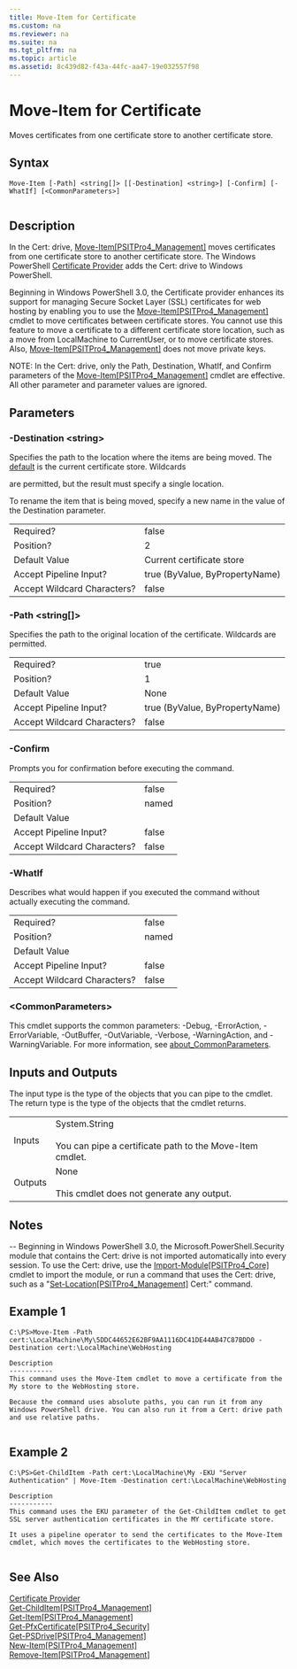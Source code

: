 ```yaml
---
title: Move-Item for Certificate
ms.custom: na
ms.reviewer: na
ms.suite: na
ms.tgt_pltfrm: na
ms.topic: article
ms.assetid: 8c439d82-f43a-44fc-aa47-19e032557f98
---
```

# Move-Item for Certificate
Moves certificates from one certificate store to another certificate store.  
  
## Syntax  
  
```  
Move-Item [-Path] <string[]> [[-Destination] <string>] [-Confirm] [-WhatIf] [<CommonParameters>]  
  
```  
  
## Description  
 In the Cert: drive, [Move\-Item&#91;PSITPro4\_Management&#93;](assetId:///de1b4217-de99-45cd-a12c-35e87b0c8466) moves certificates from one certificate store to another certificate store. The Windows PowerShell [Certificate Provider](../Topic/Certificate-Provider.md) adds the Cert: drive to Windows PowerShell.  
  
 Beginning in Windows PowerShell 3.0, the Certificate provider enhances its support for managing Secure Socket Layer \(SSL\) certificates for web hosting by enabling you to use the [Move\-Item&#91;PSITPro4\_Management&#93;](assetId:///de1b4217-de99-45cd-a12c-35e87b0c8466) cmdlet to move certificates between certificate stores.  You cannot use this feature to move a certificate to a different certificate store location, such as a move from LocalMachine to CurrentUser, or to move certificate stores. Also, [Move\-Item&#91;PSITPro4\_Management&#93;](assetId:///de1b4217-de99-45cd-a12c-35e87b0c8466) does not move private keys.  
  
 NOTE: In the Cert: drive, only the Path, Destination, WhatIf, and Confirm parameters of the [Move\-Item&#91;PSITPro4\_Management&#93;](assetId:///de1b4217-de99-45cd-a12c-35e87b0c8466) cmdlet are effective. All other parameter and parameter values are ignored.  
  
## Parameters  
  
### \-Destination \<string\>  
 Specifies the path to the location where the items are being moved. The [default](../Topic/default.md) is the current certificate store. Wildcards  
  
 are permitted, but the result must specify a single location.  
  
 To rename the item that is being moved, specify a new name in the value of the Destination parameter.  
  
|||  
|-|-|  
|Required?|false|  
|Position?|2|  
|Default Value|Current certificate store|  
|Accept Pipeline Input?|true \(ByValue, ByPropertyName\)|  
|Accept Wildcard Characters?|false|  
  
### \-Path \<string\[\]\>  
 Specifies the path to the original location of the certificate.  Wildcards are permitted.  
  
|||  
|-|-|  
|Required?|true|  
|Position?|1|  
|Default Value|None|  
|Accept Pipeline Input?|true \(ByValue, ByPropertyName\)|  
|Accept Wildcard Characters?|false|  
  
### \-Confirm  
 Prompts you for confirmation before executing the command.  
  
|||  
|-|-|  
|Required?|false|  
|Position?|named|  
|Default Value||  
|Accept Pipeline Input?|false|  
|Accept Wildcard Characters?|false|  
  
### \-WhatIf  
 Describes what would happen if you executed the command without actually executing the command.  
  
|||  
|-|-|  
|Required?|false|  
|Position?|named|  
|Default Value||  
|Accept Pipeline Input?|false|  
|Accept Wildcard Characters?|false|  
  
### \<CommonParameters\>  
 This cmdlet supports the common parameters: \-Debug, \-ErrorAction, \-ErrorVariable, \-OutBuffer, \-OutVariable,  \-Verbose, \-WarningAction, and \-WarningVariable. For more information, see [about\_CommonParameters](../Topic/about_CommonParameters.md).  
  
## Inputs and Outputs  
 The input type is the type of the objects that you can pipe to the cmdlet. The return type is the type of the objects that the cmdlet returns.  
  
|||  
|-|-|  
|Inputs|System.String<br /><br /> You can pipe a certificate path to the Move\-Item cmdlet.|  
|Outputs|None<br /><br /> This cmdlet does not generate any output.|  
  
## Notes  
 \-\- Beginning in Windows PowerShell 3.0, the Microsoft.PowerShell.Security module that contains the Cert: drive is not imported automatically into every session. To use the Cert: drive, use the [Import\-Module&#91;PSITPro4\_Core&#93;](assetId:///af616c24-e122-4098-930e-1e3ea2080ade) cmdlet to import the module, or run a command that uses the Cert: drive, such as a "[Set\-Location&#91;PSITPro4\_Management&#93;](assetId:///d7f353cd-ebd7-462a-bd57-1498dc8b88a6) Cert:" command.  
  
## Example 1  
  
```  
C:\PS>Move-Item -Path cert:\LocalMachine\My\5DDC44652E62BF9AA1116DC41DE44AB47C87BDD0 -Destination cert:\LocalMachine\WebHosting  
  
Description  
-----------  
This command uses the Move-Item cmdlet to move a certificate from the My store to the WebHosting store.   
  
Because the command uses absolute paths, you can run it from any Windows PowerShell drive. You can also run it from a Cert: drive path and use relative paths.  
  
```  
  
## Example 2  
  
```  
C:\PS>Get-ChildItem -Path cert:\LocalMachine\My -EKU "Server Authentication" | Move-Item -Destination cert:\LocalMachine\WebHosting  
  
Description  
-----------  
This command uses the EKU parameter of the Get-ChildItem cmdlet to get SSL server authentication certificates in the MY certificate store.  
  
It uses a pipeline operator to send the certificates to the Move-Item cmdlet, which moves the certificates to the WebHosting store.  
  
```  
  
## See Also  
 [Certificate Provider](../Topic/Certificate-Provider.md)   
 [Get\-ChildItem&#91;PSITPro4\_Management&#93;](assetId:///75cf79bb-4db6-4a67-8c36-3d20754e2190)   
 [Get\-Item&#91;PSITPro4\_Management&#93;](assetId:///4ed2b1e1-fde4-4425-90a0-87774477fefa)   
 [Get\-PfxCertificate&#91;PSITPro4\_Security&#93;](assetId:///2f08fac8-2872-4a11-930e-af03a8c4a00d)   
 [Get\-PSDrive&#91;PSITPro4\_Management&#93;](assetId:///6c176030-de74-40f3-8f48-7b4d871c3238)   
 [New\-Item&#91;PSITPro4\_Management&#93;](assetId:///67038d02-6598-49c6-b5bd-77b59d445abe)   
 [Remove\-Item&#91;PSITPro4\_Management&#93;](assetId:///0fe3ff11-a1f7-43b9-8c85-f92d52641395)